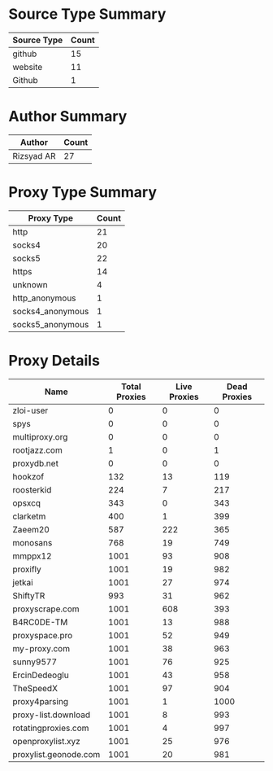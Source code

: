 # Source Type Summary

| Source Type | Count |
|-------------|-------|
| github | 15 |
| website | 11 |
| Github | 1 |


# Author Summary

| Author | Count |
|--------|-------|
| Rizsyad AR | 27 |


# Proxy Type Summary

| Proxy Type | Count |
|------------|-------|
| http | 21 |
| socks4 | 20 |
| socks5 | 22 |
| https | 14 |
| unknown | 4 |
| http_anonymous | 1 |
| socks4_anonymous | 1 |
| socks5_anonymous | 1 |


# Proxy Details

| Name | Total Proxies | Live Proxies | Dead Proxies |
|------|---------------|--------------|---------------|
| zloi-user | 0 | 0 | 0 |
| spys | 0 | 0 | 0 |
| multiproxy.org | 0 | 0 | 0 |
| rootjazz.com | 1 | 0 | 1 |
| proxydb.net | 0 | 0 | 0 |
| hookzof | 132 | 13 | 119 |
| roosterkid | 224 | 7 | 217 |
| opsxcq | 343 | 0 | 343 |
| clarketm | 400 | 1 | 399 |
| Zaeem20 | 587 | 222 | 365 |
| monosans | 768 | 19 | 749 |
| mmppx12 | 1001 | 93 | 908 |
| proxifly | 1001 | 19 | 982 |
| jetkai | 1001 | 27 | 974 |
| ShiftyTR | 993 | 31 | 962 |
| proxyscrape.com | 1001 | 608 | 393 |
| B4RC0DE-TM | 1001 | 13 | 988 |
| proxyspace.pro | 1001 | 52 | 949 |
| my-proxy.com | 1001 | 38 | 963 |
| sunny9577 | 1001 | 76 | 925 |
| ErcinDedeoglu | 1001 | 43 | 958 |
| TheSpeedX | 1001 | 97 | 904 |
| proxy4parsing | 1001 | 1 | 1000 |
| proxy-list.download | 1001 | 8 | 993 |
| rotatingproxies.com | 1001 | 4 | 997 |
| openproxylist.xyz | 1001 | 25 | 976 |
| proxylist.geonode.com | 1001 | 20 | 981 |
